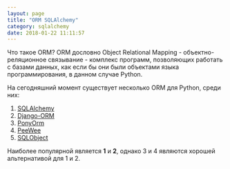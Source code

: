 ```yaml
---
layout: page
title: "ORM SQLAlchemy"
category: sqlalchemy
date: 2018-01-22 11:11:57
---
```


Что такое ORM? ORM дословно Object Relational Mapping - объектно-реляционное связывание - комплекс программ, позволяющих работать с базами данных, как если бы они были объектами языка программирования, в данном случае Python.

На сегодняшний момент существует несколько ORM для Python, среди них:

1. [SQLAlchemy](https://sqlalchemy.org)
2. [Django-ORM](https://www.djangoproject.com)
3. [PonyOrm](https://ponyorm.com)
4. [PeeWee](https://peewee-orm.com)
5. [SQLObject](https://sqlobject.org)

Наиболее популярной является **1** и **2**, однако 3 и 4 являются хорошей альтернативой для 1 и 2. 

